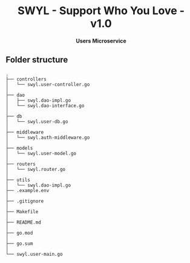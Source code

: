 <p align="center">
<br />
<h1 align="center">SWYL - Support Who You Love - v1.0</h1>
<h4 align="center">Users Microservice</h4>

## Folder structure 

    .
    ├── controllers             
    │   └── swyl.user-controller.go
    │
    ├── dao
    │   ├── swyl.dao-impl.go
    │   └── swyl.dao-interface.go
    │
    ├── db
    │   └── swyl.user-db.go
    │
    ├── middleware
    │   └── swyl.auth-middleware.go
    │
    ├── models
    │   └── swyl.user-model.go
    │
    ├── routers
    │   └── swyl.router.go
    │
    ├── utils
    │   └── swyl.dao-impl.go
    ├── .example.env         
    │      
    ├── .gitignore      
    │ 
    ├── Makefile
    │ 
    ├── README.md
    │ 
    ├── go.mod
    │ 
    ├── go.sum
    │ 
    └── swyl.user-main.go
    

